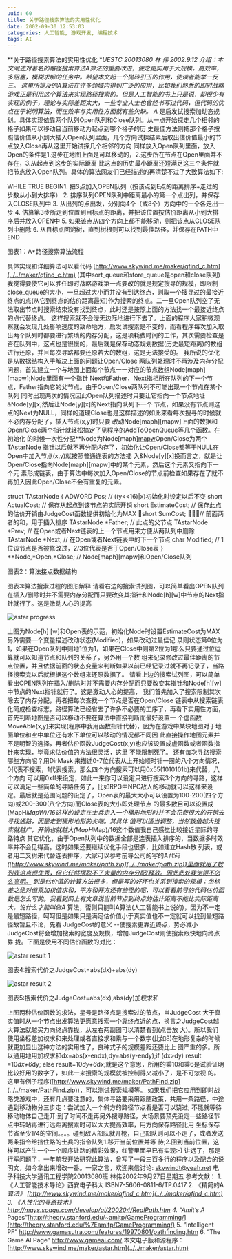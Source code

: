 ```yaml
---
uuid: 60
title: 关于路径搜索算法的实用性优化
date: 2002-09-30 12:53:03
categories: 人工智能, 游戏开发, 编程技术
tags: AI
---
```

**关于路径搜索算法的实用性优化 **UESTC 20013080 林 伟 2002.9.12 介绍：本文阐述对著名的路径搜索算法A*算法的重要改进，使之更实用于大规模，高效率，多阻塞，模糊求解的任务中。希望本文起一个抛砖引玉的作用，使读者能举一反三。 这里所提及的A*算法在许多领域内得到广泛的应用，比如我们熟悉的即时战略游戏正是利用这个算法来实现路径搜索的。但是人工智能的书上只是说，却很少有实现的例子，理论与实际差距太大，一些专业人士也曾经书写过代码，但代码的优点在于说明算法，而在效率与实用性方面就有些欠缺。 A* 是启发试搜索加动态规划。具体实现依靠两个队列Open队列和Close队列。从一点开始探走几个相邻的格子如果可以移动且当前移动为起点到哪个格子的历 史最佳方法则把那个格子按照估价值从小到大插入Open队列里面，几个方向试探结素后取出估价值最小的节点放入Close再从这里开始试探几个相邻的方向 同样放入Open队列里面，放入Open的条件是1.这步在地图上面是可以移动的，2.这步所在节点在Open里面并不存在，3.从起点到这步的实际距离 比这点的历史最小距离还短满足这三个条件就把节点放入Open队列。具体的算法网友们已经描述的再清楚不过了大致算法如下:

WHILE TRUE BEGIN1. 把S点加入OPEN队列（按该点到E点的距离排序+走过的步数从小到大排序） 2. 排序队列OPEN队列中距离最小的第一个点出列，并保存入CLOSE队列中 3. 从出列的点出发，分别向4个（或8个）方向中的一个各走出一步 4. 估算第3步所走到位置到目标点的距离，并把该位置按估价距离从小到大排序后并放入OPEN中 5.
如果该点从四个方向上都不能移动，则把该点从CLOSE队列中删除 6. 从目标点回溯树，直到树根则可以找到最佳路径，并保存在PATH中 END

图表1：A*路径搜索算法流程

具体实现和详细算法可以看代码 [http://www.skywind.me/maker/qfind_c.htm](../../maker/qfind_c.htm) (其中sort_queue和store_queue是open和close队列)
我觉得要使它可以胜任即时战略游戏第一点要改的就是规定搜寻的规模，即限制close_queue的大小，一旦超过大小而并没有到达终点，则取一个搜寻过的最接近终点的点(从它到终点的估价距离最短)作为搜索的终点。二一旦Open队列空了无法取出节点时搜索结束没有找到终点，此时还是按照上面的方法找一个最接近终点的点代替终点。
这样搜索就不会漫无边际地进行下去了。上面的程序大家稍微观察就会发现几处影响速度的致命地方，启发试搜索是不变的，而看程序每次加入取出两个队列时都要进行繁琐的内存分配，这是项耗费时间的工作，其次需要检查是否在队列中，这点也是很慢的，最后就是保存动态规划数据(历史最短距离)的数组进行还原，并且每次寻路都要还原若大的数组，这是无法接受的。 我所说的优化是从数据结构入手解决上面的问题让Open/Close
两队列处理时不再涉及内存分配问题，首先建立一个与地图上面每个节点一一对应的节点数组Node[maph][mapw];Node里面有一个指针 Next和Father，Next指相所在队列的下一个节点，Father指向它的父节点。由于Open/Close两队列不可能出现一个节点在某个队列
同时出现两次的情况因此Open队列描述时只要让它指向一个节点地址&Node[y][x]然后让Node[y][x]的Next指向队列下一个 节点，如果没有节点则这点的Next为NULL，同样的道理Close也是这样描述的如此来看每次搜寻的时候就不必内存分配了，插入节点(x,y)时只要
改动Node[maph][mapw]上面的数据和Open/Close两个指针就轻松搞定了见程序的AddToOpenQueue等几个函数。在初始化 的时候一次性分配**Node为Node[maph][mapw](TAstarNode的定义如下表)Open/Close为两个TAstarNode
指针以后就不再分配内存了，初始化让Open/Close都等于NULL在Open中加入节点(x,y)就按照普通连表的方法插 入&Node[y][x]换而言之，就是让Open/Close指向Node[maph][mapw]中的某个元素，然后这个元素又指向下一个元 素形成链表，由于算法中每次加入Open/Close的节点前检查如果存在了就不再加入因此Open/Close不会有重复的元素。

struct TAstarNode { ADWORD Pos; // ((y<<16)|x)初始化时设定以后不变 short ActualCost; // 保存从起点到该节点的实际开销 short EstimateCost; // 保存此点的估价开销由JudgeCost函数提供初始化为MAX short SumCost; // 前面两者的和，用于插入排序 TAstarNode
*Father; // 此点的父节点 TAstarNode *Prev; // 在Open或者Next链表的上一个节点用来方便从两队列中删除 TAstarNode *Next; // 在Open或者Next链表中的下一个节点 char Modified; // 1位该节点是否被修改过，2/3位代表是否于Open/Close表 } **Node,*Open,*Close; //
Node[maph][mapw]和Open/Close队列

图表2：算法接点数据结构

图表3:算法搜索过程的图形解释 请看右边的搜索试列图，可以简单看出OPEN队列在插入/删除时并不需要内存分配而只要改变其指针和Node[h][w]中节点的Next指针就行了。这是激动人心的提高

![astar progress](http://www.skywind.me/maker/astar0.GIF)

上图为Node[h] [w]和Open表的示范，初始化Node时设置EstimateCost为MAX另外需要一个变量描述改动状态(Modified)，如果改动过最佳记 录则状态第0位为1，如果在Open队列中则地1位为1，如果在Close中则第2位为1那么只要通过位运算就可以知道节点和队列的关系了，另外用一个数
组来记录修改过最佳距离的节点位置，并且依据前面的状态变量来判断如果以前已经记录过就不再记录了，当路径搜索完以后就根据这个数组来还原数据了。 请看上边的搜索试列图，可以简单看出OPEN队列在插入/删除时并不需要内存分配而只要改变其指针和Node[h][w]中节点的Next指针就行了。这是激动人心的提高， 我们首先加入了搜索限制其次除去了内存分配，再者把每次查找一个节点是否在Open/Close
链表中从搜索链表化简成检查标志，路径算法已经省去了许多不必要的工序了，再看下实用性方面，首先判断地图是否可以移动不要在算法中直接判断而最好设置一 个虚函数MoveAble(x,y)来实现(程序中我用函数指针代替)，因为在游戏中某块地图对于地面单位和空中单位还有水下单位可以移动的情况都不同因
此直接操作地图元素并不是明智的选择，再者估价函数JudgeCost(x,y)也应该设置成虚函数或者函数指针来实现，毕竟求估价值的方法很灵活，这里 不能限制死了。 还有每次寻路搜索哪些方向呢？用DirMask 来描述0-7位代表从上开始顺时针一圈的八个方向情况，0代表不搜索，1代表搜索，那么四个方向搜索可以用0x55(1010101b)来代替，八个方向
可以用0xff来设定，如此一来你可以设定只进行搜索3个方向的寻路，这样可以满足一些简单的寻路任务了，比如RPG中NPC敌人的移动就可以这样来设 定。最后就是范围问题的设定了，Open表的最大大小可以设置为100-200(四个方向)或200-300(八个方向)而Close表的大小即处理节点
的最多数目可以设置成(MapH*MapW)/16这样的设定在士兵走入一个桶形地形时并不会花费很大的开销去寻找通路，而是走到桶形地形的尖端。其具体 值可以适当调整，当然数值越大搜索就越广，开销也就越大(MapH*Map)/16这个数值我自己感觉比较接近星际的寻路特点 其它优化，由于Open队列中的数据全部是连表插入排序的，当数据多时效率并不会见得高。这时如果还要继续优化手段也很多，比如建立Hash散
列表，或者用二叉树来代替连表排序，大家可以参考前导公司的写的A*代码([http://www.skywind.me/maker/path.zip](../../maker/path.zip))里面就用了散列表这点很优秀，但它任然摆脱不了大量的内存分配/释放。因此此处我觉得不怎么高明。
到是估价值的计算方法很多，但是写的好坏也关系到搜索的规模：坐标差之绝对值乘加权值求和，平方和开方还有些怪的呢，可以看看前导的代码估价函数是怎么写的。我看到网上有文章说当前节点到终点的估计距离不能比实际距离大，说什么才能叫做A* 算法，否则只能叫A算法(人工智能书上说的)，因为不一定是最短路径，呵呵但是如果只是满足估价值小于真实值也不一定就可以找到最短路径故暂且不论，先看 JudgeCost的意义
--使搜索更靠近终点，势必减小JudgeCost将会增加搜索的宽度及规模，增加JudgeCost则使搜索跟快地向终点靠 拢。下面是使用不同估价函数的对比：

![astar result 1](http://www.skywind.me/maker/astar1.GIF)

图表4:搜索代价之JudgeCost=abs(dx)+abs(dy)

![astar result 2](http://www.skywind.me/maker/astar2.GIF)

图表5:搜索代价之JudgeCost=abs(dx),abs(dy)加权求和

上图两种估价函数的求法，星号是路径点是搜索过的节点，当JudgeCost 大于真实值时从一个节点出发算法更愿意搜索一个靠终点近的点，换言之JudgeCost越大算法就越买力向终点靠拢，从左右两副图可以清楚看到(点击放 大)。所以我们使用坐标差加权求和来处理或者直接求和乘与一个数字(比如8)在地形复杂的时候就更加显出这种方法的实用性了，良种式子的规模差距还要比上
图严重的多。所以通用地用加权求和dx=abs(x-endx),dy=abs(y-endy);if (dx>dy) result =10*dx+6*dy; else result=10*dy+6*dx;就是这个意思，所用的乘10和乘6是试验证明比较好用的数字了，如此一来搜索的规模就被控制得又减小了，是不可忽视
的。这里有例子程序([http://www.skywind.me/maker/PathFind.zip](../../maker/PathFind.zip))，可以测试搜索规模等。 如果我们把它应用到即时战略类游戏中，还有几点要注意的，集体寻路要采用跟随政策，共用一条路径，中途遇到移动物分三步走：尝试加入一个斜方的路径节点看是否可以饶过;
不能就等待移动物体自己走开;到了时间不走再另外搜寻路径，大场景要预先设定一些路径节点中转站再进行远距离搜索时可以大大提高效率，用方向保存路径比用 坐标保存节省至少1/4的空间。。。。碰到敌人部队就开枪，自己部队则可以不走了，或者发送两条指令给挡住路的士兵的指令队列1.移开当前位置并等 待;2.回到当前位置，这样可以产生一个一个顺序让路的精彩效果，红警里面早已有实现:-)
讲远了，那是行军问题了，一年前我开始研究此算法，曾写了一段三百多行的程序以及配合的说明文，如今拿出来增改一番。一家之言，欢迎来信讨论: skywindt@yeah.net 电子科技大学通讯工程学院20013080班 林伟2002年9月27日星期五 参考文献： 1. 《人工智能技术导论》西安电子科大 ISBN7-5606-0811-6/TP.0417 2. 《精简的A*算法》
[http://www.skywind.me/maker/qfind_c.htm](../../maker/qfind_c.htm) 3. 《人性化的寻路技术》<http://mays.soage.com/develop/ai/200204/RealPath.htm> 4. “Amit’s A*
Pages”[http://theory.stanford.edu/~amitp/GameProgramming/](http://theory.stanford.edu/%7Eamitp/GameProgramming/) 5. “Intelligent PF” <http://www.gamasutra.com/features/19970801/pathfinding.htm> 6.
“The Game AI Page” <http://www.gameai.com/> 本文电子版和源程序：[http://www.skywind.me/maker/astar.htm](../../maker/astar.htm)

